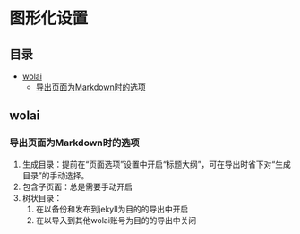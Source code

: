 # 图形化设置

## 目录

-   [wolai](#wolai)
    -   [导出页面为Markdown时的选项](#导出页面为Markdown时的选项)

## wolai

### 导出页面为Markdown时的选项

1.  生成目录：提前在“页面选项”设置中开启“标题大纲”，可在导出时省下对“生成目录”的手动选择。
2.  包含子页面：总是需要手动开启
3.  树状目录：
    1.  在以备份和发布到jekyll为目的的导出中开启
    2.  在以导入到其他wolai账号为目的的导出中关闭
